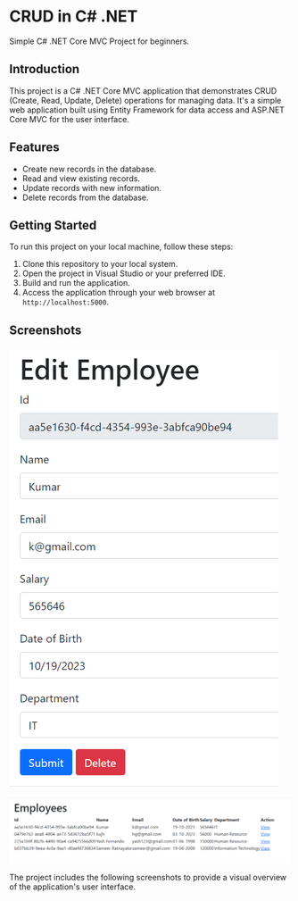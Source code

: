 # CRUD in C# .NET

Simple C# .NET Core MVC Project for beginners.

## Introduction

This project is a C# .NET Core MVC application that demonstrates CRUD (Create, Read, Update, Delete) operations for managing data. It's a simple web application built using Entity Framework for data access and ASP.NET Core MVC for the user interface.

## Features

- Create new records in the database.
- Read and view existing records.
- Update records with new information.
- Delete records from the database.

## Getting Started

To run this project on your local machine, follow these steps:

1. Clone this repository to your local system.
2. Open the project in Visual Studio or your preferred IDE.
3. Build and run the application.
4. Access the application through your web browser at `http://localhost:5000`.

## Screenshots

![Screenshot 1](CRUDPROJECT_1/Img/Screenshot1.png)

![Screenshot 2](CRUDPROJECT_1/Img/Screenshot2.png)

The project includes the following screenshots to provide a visual overview of the application's user interface.

